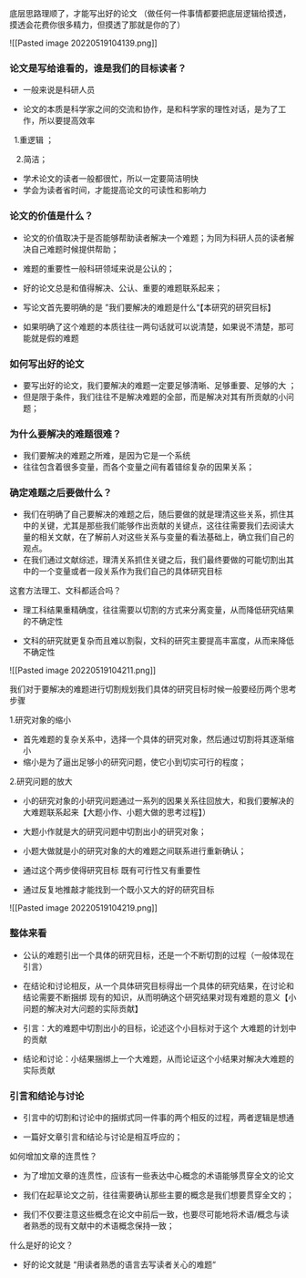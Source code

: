 底层思路理顺了，才能写出好的论文
（做任何一件事情都要把底层逻辑给摸透，摸透会花费你很多精力，但摸透了那就是你的了）

![[Pasted image 20220519104139.png]]




### 论文是写给谁看的，谁是我们的目标读者？

-   一般来说是科研人员

-   论文的本质是科学家之间的交流和协作，是和科学家的理性对话，是为了工作，所以要提高效率

  1.重逻辑 ；

   2.简洁；

-   学术论文的读者一般都很忙，所以一定要简洁明快
-   学会为读者省时间，才能提高论文的可读性和影响力

### 论文的价值是什么？

-   论文的价值取决于是否能够帮助读者解决一个难题；为同为科研人员的读者解决自己难题时候提供帮助；

-   难题的重要性一般科研领域来说是公认的；

-   好的论文总是和值得解决、公认、重要的难题联系起来；

-   写论文首先要明确的是 ”我们要解决的难题是什么“【本研究的研究目标】

-   如果明确了这个难题的本质往往一两句话就可以说清楚，如果说不清楚，那可能就是假的难题

###  如何写出好的论文

-   要写出好的论文，我们要解决的难题一定要足够清晰、足够重要、足够的大 ；
-   但是限于条件，我们往往不是解决难题的全部，而是解决对其有所贡献的小问题；

### 为什么要解决的难题很难？

-   我们要解决的难题之所难，是因为它是一个系统
-   往往包含着很多变量，而各个变量之间有着错综复杂的因果关系；

### 确定难题之后要做什么？

-   我们在明确了自己要解决的难题之后，随后要做的就是理清这些关系，抓住其中的关键，尤其是那些我们能够作出贡献的关键点，这往往需要我们去阅读大量的相关文献，在了解前人对这些关系与变量的看法基础上，确立我们自己的观点。
-   在我们通过文献综述，理清关系抓住关键之后，我们最终要做的可能切割出其中的一个变量或者一段关系作为我们自己的具体研究目标



这套方法理工、文科都适合吗？

-   理工科结果重精确度，往往需要以切割的方式来分离变量，从而降低研究结果的不确定性

-   文科的研究就更复杂而且难以割裂，文科的研究主要提高丰富度，从而来降低不确定性

![[Pasted image 20220519104211.png]]


我们对于要解决的难题进行切割规划我们具体的研究目标时候一般要经历两个思考步骤

1.研究对象的缩小

-   首先难题的复杂关系中，选择一个具体的研究对象，然后通过切割将其逐渐缩小
-   缩小是为了逼出足够小的研究问题，使它小到切实可行的程度；

2.研究问题的放大

-   小的研究对象的小研究问题通过一系列的因果关系往回放大，和我们要解决的大难题联系起来【大题小作、小题大做的思考过程】）

-   大题小作就是大的研究问题中切割出小的研究对象；
-   小题大做就是小的研究对象的大的难题之间联系进行重新确认；

-   通过这个两步使得研究目标 既有可行性又有重要性

-   通过反复地推敲才能找到一个既小又大的好的研究目标



![[Pasted image 20220519104219.png]]


### 整体来看

-   公认的难题引出一个具体的研究目标，还是一个不断切割的过程（一般体现在引言）

-   在结论和讨论相反，从一个具体研究目标得出一个具体的研究结果，在讨论和结论需要不断捆绑 现有的知识，从而明确这个研究结果对现有难题的意义【小问题的解决对大问题的实际贡献】

-   引言：大的难题中切割出小的目标，论述这个小目标对于这个 大难题的计划中的贡献

-   结论和讨论：小结果捆绑上一个大难题，从而论证这个小结果对解决大难题的实际贡献

### 引言和结论与讨论

-   引言中的切割和讨论中的捆绑式同一件事的两个相反的过程，两者逻辑是想通

-   一篇好文章引言和结论与讨论是相互呼应的；

如何增加文章的连贯性？

-   为了增加文章的连贯性，应该有一些表达中心概念的术语能够贯穿全文的论文

-   我们在起草论文之前，往往需要确认那些主要的概念是我们想要贯穿全文的；

-   我们不仅要注意这些概念在论文中前后一致，也要尽可能地将术语/概念与读者熟悉的现有文献中的术语概念保持一致；

什么是好的论文？

-   好的论文就是 “用读者熟悉的语言去写读者关心的难题“